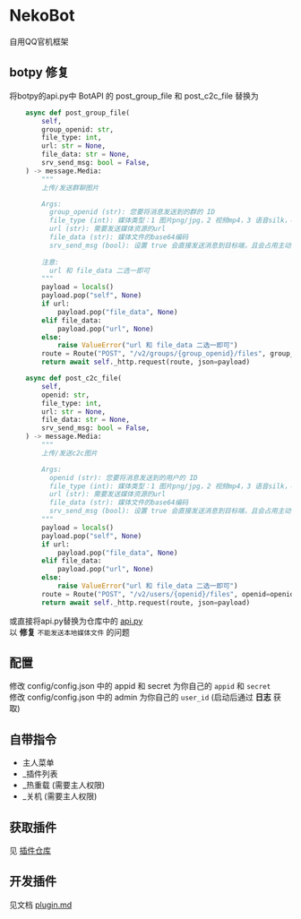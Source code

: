 # NekoBot  
自用QQ官机框架  

## botpy 修复  
将botpy的api.py中 BotAPI 的 post_group_file 和 post_c2c_file 替换为 
```python
    async def post_group_file(
        self,
        group_openid: str,
        file_type: int,
        url: str = None,
        file_data: str = None,
        srv_send_msg: bool = False,
    ) -> message.Media:
        """
        上传/发送群聊图片

        Args:
          group_openid (str): 您要将消息发送到的群的 ID
          file_type (int): 媒体类型：1 图片png/jpg，2 视频mp4，3 语音silk，4 文件（暂不开放）
          url (str): 需要发送媒体资源的url
          file_data (str): 媒体文件的base64编码
          srv_send_msg (bool): 设置 true 会直接发送消息到目标端，且会占用主动消息频次
        
        注意:
          url 和 file_data 二选一即可
        """
        payload = locals()
        payload.pop("self", None)
        if url:
            payload.pop("file_data", None)
        elif file_data:
            payload.pop("url", None)
        else:
            raise ValueError("url 和 file_data 二选一即可")
        route = Route("POST", "/v2/groups/{group_openid}/files", group_openid=group_openid)
        return await self._http.request(route, json=payload)

    async def post_c2c_file(
        self,
        openid: str,
        file_type: int,
        url: str = None,
        file_data: str = None,
        srv_send_msg: bool = False,
    ) -> message.Media:
        """
        上传/发送c2c图片

        Args:
          openid (str): 您要将消息发送到的用户的 ID
          file_type (int): 媒体类型：1 图片png/jpg，2 视频mp4，3 语音silk，4 文件（暂不开放）
          url (str): 需要发送媒体资源的url
          file_data (str): 媒体文件的base64编码
          srv_send_msg (bool): 设置 true 会直接发送消息到目标端，且会占用主动消息频次
        """
        payload = locals()
        payload.pop("self", None)
        if url:
            payload.pop("file_data", None)
        elif file_data:
            payload.pop("url", None)
        else:
            raise ValueError("url 和 file_data 二选一即可")
        route = Route("POST", "/v2/users/{openid}/files", openid=openid)
        return await self._http.request(route, json=payload)
```
或直接将api.py替换为仓库中的 [api.py](https://github.com/Pafonshaw/NekoBot/blob/main/api.py)  
以 __修复__ `不能发送本地媒体文件` 的问题  

## 配置  
修改 config/config.json 中的 appid 和 secret 为你自己的 `appid` 和 `secret`  
修改 config/config.json 中的 admin 为你自己的 `user_id` (启动后通过 __日志__ 获取)  

## 自带指令  
- 主人菜单  
- _插件列表  
- _热重载 (需要主人权限)  
- _关机 (需要主人权限)  

## 获取插件
见 [插件仓库](https://github.com/Pafonshaw/NekoBot_Plugins)

## 开发插件  
见文档 [plugin.md](https://github.com/Pafonshaw/NekoBot/blob/main/plugin.md)

